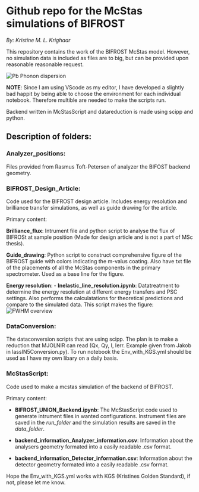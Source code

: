 # Github repo for the McStas simulations of BIFROST

*By: Kristine M. L. Krighaar* 

This repository contains the work of the BIFROST McStas model. However, no simulation data is included as files are to big, but can be provided upon reasonable reasonable request. 

![Pb Phonon dispersion](https://github.com/NBI-Magnetism-Group/BIFROST/blob/main/Phonon_GIF2.gif)

**NOTE**: Since I am using VScode as my editor, I have developed a slightly bad happit by being able to choose the environment for each individual notebook. Therefore multible are needed to make the scripts run. 

Backend written in McStasScript and datareduction is made using scipp and python. 
 
## Description of folders:
 
### Analyzer_positions: 
Files provided from Rasmus Toft-Petersen of analyzer the BIFOST backend geometry.
 
### BIFROST_Design_Article: 
 
Code used for the BIFROST design article. Includes energy resolution and brilliance transfer simulations, as well as guide drawing for the article.
 
Primary content: 

**Brilliance_flux**: Intrument file and python script to analyse the flux of BIFROSt at sample position (Made for design article and is not a part of MSc thesis).

**Guide_drawing**: Python script to construct comprehensive figure of the BIFROST guide with colors indicating the m-valus coating. Also have txt file of the placements of all the McStas components in the primary spectrometer. Used as a base line for the figure.

**Energy resolution**: 
    - **Inelastic_line_resolution.ipynb**: Datatreatment to determine the energy resolution at different energy transfers and PSC settings. Also performs the calculatations for theoretical predictions and compare to the simulated data. This script makes the figure:
    ![FWHM overview]()

### DataConversion: 
The dataconversion scripts that are using scipp. The plan is to make a reduction that MJOLNIR can read (Qx, Qy, I, Ierr. Example given from Jakob in lassIN5Conversion.py). To run notebook the Env_with_KGS.yml should be used as I have my own libary on a daily basis. 
 
### McStasScript: 
Code used to make a mcstas simulation of the backend of BIFROST. 

Primary content: 
- **BIFROST_UNION_Backend.ipynb**: The McStasScript code used to generate intrument files in wanted configurations. Instrument files are saved in the *run_folder* and the simulation results are saved in the *data_folder*.

- **backend_information_Analyzer_information.csv**: Information about the analysers geometry formated into a easily readable .csv format.

- **backend_information_Detector_information.csv**: Information about the detector geometry formated into a easily readable .csv format.
 
  

Hope the Env_with_KGS.yml works with KGS (Kristines Golden Standard), if not, please let me know. 
